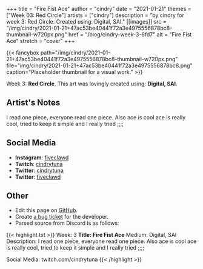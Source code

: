 +++
title =       "Fire Fist Ace"
author =      "cindry"
date =        "2021-01-21"
themes =      ["Week 03: Red Circle"]
artists =     ["cindry"]
description = "by cindry for week 3: Red Circle. Created using: Digital, SAI."
[[images]]
              src = "/img/cindry/2021-01-21+47ac53be40441f72a3e4975556878bc8-thumbnail-w720px.png"
              href = "/blog/cindry-week-3-6fd7"
              alt = "Fire Fist Ace"
              stretch = "cover"
+++


{{< fancybox path="/img/cindry/2021-01-21+47ac53be40441f72a3e4975556878bc8-thumbnail-w720px.png" file="img/cindry/2021-01-21+47ac53be40441f72a3e4975556878bc8.png" caption="Placeholder thumbnail for a visual work." >}}


Week 3: **Red Circle**. This art was lovingly created using: **Digital, SAI**.

## Artist's Notes

I read one piece, everyone read one piece.
Also ace is cool ace is really cool, tried to keep it simple and I really tried ;;;;

## Social Media

- **Instagram**: <a href='https://instagram.com/fiveclawd' target='_blank'>fiveclawd</a>
- **Twitch**: <a href='https://twitch.tv/cindrytuna' target='_blank'>cindrytuna</a>
- **Twitter**: <a href='https://twitter.com/cindrytuna' target='_blank'>cindrytuna</a>
- **Twitter**: <a href='https://twitter.com/fiveclawd' target='_blank'>fiveclawd</a>

## Other

- Edit this page on [GitHub](https://github.com/teaminkling/web-refresh/edit/main/content/blog/cindry-week-3-6fd7.md).
- Create [a bug ticket](https://github.com/teaminkling/web-refresh/issues/new?assignees=&labels=bug&template=problem-report.md&title=) for the developer.
- Parsed source from Discord is as follows:

{{< highlight txt >}}
Week: 3
**Title:  Fire Fist Ace**
Medium: Digital, SAI
Description: 
I read one piece, everyone read one piece.
Also ace is cool ace is really cool, tried to keep it simple and I really tried ;;;;

Social Media: twitch.com/cindrytuna
{{< /highlight >}}